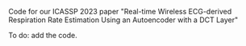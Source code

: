 Code for our ICASSP 2023 paper "Real-time Wireless ECG-derived Respiration Rate Estimation Using an Autoencoder with a DCT Layer"

To do: add the code.
